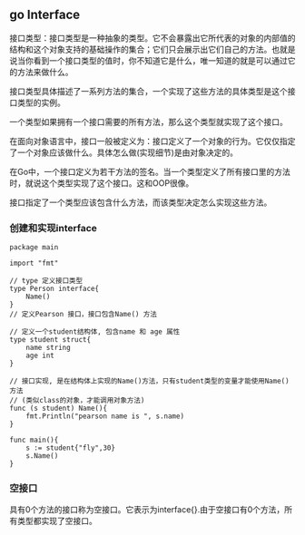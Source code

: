 ## go Interface

接口类型：接口类型是一种抽象的类型。它不会暴露出它所代表的对象的内部值的结构和这个对象支持的基础操作的集合；它们只会展示出它们自己的方法。也就是说当你看到一个接口类型的值时，你不知道它是什么，唯一知道的就是可以通过它的方法来做什么。

接口类型具体描述了一系列方法的集合，一个实现了这些方法的具体类型是这个接口类型的实例。

一个类型如果拥有一个接口需要的所有方法，那么这个类型就实现了这个接口。

在面向对象语言中，接口一般被定义为：接口定义了一个对象的行为。它仅仅指定了一个对象应该做什么。具体怎么做(实现细节)是由对象决定的。

在Go中，一个接口定义为若干方法的签名。当一个类型定义了所有接口里的方法时，就说这个类型实现了这个接口。这和OOP很像。

接口指定了一个类型应该包含什么方法，而该类型决定怎么实现这些方法。

### 创建和实现interface

```
package main

import "fmt"

// type 定义接口类型
type Person interface{
    Name()
}
// 定义Pearson 接口，接口包含Name() 方法

// 定义一个student结构体, 包含name 和 age 属性
type student struct{
    name string
    age int
}

// 接口实现, 是在结构体上实现的Name()方法，只有student类型的变量才能使用Name()方法
// (类似class的对象，才能调用对象方法)
func (s student) Name(){
    fmt.Println("pearson name is ", s.name)
}

func main(){
    s := student{"fly",30}
    s.Name()
}
```

### 空接口

具有0个方法的接口称为空接口。它表示为interface{}.由于空接口有0个方法，所有类型都实现了空接口。

